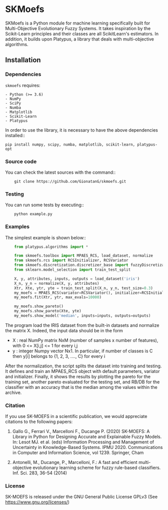 # SKMoefs
SKMoefs is a Python module for machine learning specifically built for
Multi-Objective Evolutionary Fuzzy Systems. It takes inspiration by the
Scikit-Learn principles and their classes are all ScikitLearn's estimators. In
addition, it builds upon Platypus, a library that deals with multi-objective
algorithms.

## Installation

### Dependencies
`skmoefs` requires:
```console
- Python (>= 3.6)
- NumPy
- SciPy
- Numba
- Matplotlib
- Scikit-Learn
- Platypus
```

In order to use the library, it is necessary to have the above dependencies installed::
```console
pip install numpy, scipy, numba, matplotlib, scikit-learn, platypus-opt
```

### Source code
You can check the latest sources with the command::
```console
    git clone https://github.com/GionatanG/skmoefs.git
```

### Testing
You can run some tests by executing::
```console
	python example.py
```

### Examples
The simplest example is shown below::
```python
	from platypus.algorithms import *

	from skmoefs.toolbox import MPAES_RCS, load_dataset, normalize
	from skmoefs.rcs import RCSInitializer, RCSVariator
	from skmoefs.discretization.discretizer_base import fuzzyDiscretization
	from sklearn.model_selection import train_test_split

	X, y, attributes, inputs, outputs = load_dataset('iris')
	X_n, y_n = normalize(X, y, attributes)
	Xtr, Xte, ytr, yte = train_test_split(X_n, y_n, test_size=0.3)
	my_moefs = MPAES_RCS(variator=RCSVariator(), initializer=RCSInitializer())
	my_moefs.fit(Xtr, ytr, max_evals=10000)

	my_moefs.show_pareto()
	my_moefs.show_pareto(Xte, yte)
	my_moefs.show_model('median', inputs=inputs, outputs=outputs)
```

The program load the IRIS dataset from the built-in datasets and normalize the
matrix X. Indeed, the input data should be in the form 

- X : real NumPy matrix NxM (number of samples x number of features), with 0 <= X[i,j] <= 1 for every i,j
- y : integer Numpy vector Nx1. In particular, if number of classes is C then y[i] belongs to {1, 2, 3, ...., C} for every i

After the normalization, the script splits the dataset into training and testing.
It defines and train an MPAES_RCS object with default parameters, variator and
initializer. Finally, it shows the results by plotting the pareto for the
training set, another pareto evaluated for the testing set, and RB/DB for the
classifier with an accuracy that is the median among the values within the archive.

### Citation
If you use SK-MOEFS in a scientific publication,
we would appreciate citations to the following papers:

1) Gallo G., Ferrari V., Marcelloni F., Ducange P. (2020) SK-MOEFS: A Library in Python for Designing Accurate and Explainable Fuzzy Models. In: Lesot MJ. et al. (eds) Information Processing and Management of Uncertainty in Knowledge-Based Systems. IPMU 2020. Communications in Computer and Information Science, vol 1239. Springer, Cham

2) Antonelli, M., Ducange, P., Marcelloni, F.: A fast and efficient multi-objective evolutionary learning scheme for fuzzy rule-based classifiers. Inf. Sci. 283, 36\-54 (2014)

### License
SK-MOEFS is released under the GNU General Public License GPLv3 (See https://www.gnu.org/licenses/)